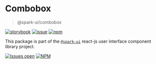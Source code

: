 # Combobox

> @spark-ui/combobox

[![storybook](https://img.shields.io/badge/storybook-black?logo=storybook)](https://sparkui.vercel.app/?path=/docs/components-combobox--docs)
[![issue](https://img.shields.io/badge/report%20a%20bug-black?logo=openbugbounty&logoColor=red)](https://github.com/leboncoin/spark-web/issues/new?&projects=4&template=bug-report.yml&assignees=&labels=Component,Component%3A%20combobox)
[![npm](https://img.shields.io/npm/dt/%40spark-ui/combobox?logo=npm&labelColor=black)](https://www.npmjs.com/package/@spark-ui/combobox)

This package is part of the [`@spark-ui`](https://github.com/leboncoin/spark-web) react-js user interface component library project.

[![Issues open](https://img.shields.io/github/issues-search/leboncoin/spark-web?query=is%3Aopen%20label%3A%22Component%3A%20combobox%22&logo=openbugbounty&logoColor=red&label=issues%20open&color=red)](https://github.com/leboncoin/spark-web/issues?q=is%3Aopen+label%3Aselect)
[![NPM](https://img.shields.io/npm/l/%40spark-ui%2Fselect)](https://github.com/leboncoin/spark-web/blob/main/packages/components/combobox/LICENSE.md)
